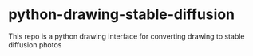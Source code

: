 # python-drawing-stable-diffusion
This repo is a python drawing interface for converting drawing to stable diffusion photos
